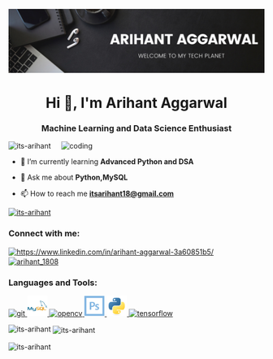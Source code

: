 ![logo](https://github.com/its-arihant/its-arihant/blob/main/GitHub%20banner.png)
<h1 align="center">Hi 👋, I'm Arihant Aggarwal</h1>
<h3 align="center">Machine Learning and Data Science Enthusiast</h3>

<img align="right" alt="coding" width="400" src="https://images.squarespace-cdn.com/content/v1/5769fc401b631bab1addb2ab/1541580611624-TE64QGKRJG8SWAIUS7NS/coding-freak.gif">

<p align="left"> <img src="https://komarev.com/ghpvc/?username=its-arihant&label=Profile%20views&color=0e75b6&style=flat" alt="its-arihant" /> </p>



- 🌱 I’m currently learning **Advanced Python and DSA**

- 💬 Ask me about **Python,MySQL**

- 📫 How to reach me **itsarihant18@gmail.com**

<p align="left"> <a href="https://github.com/ryo-ma/github-profile-trophy"><img src="https://github-profile-trophy.vercel.app/?username=its-arihant" alt="its-arihant" /></a> </p>
<h3 align="left">Connect with me:</h3>
<p align="left">
<a href="https://linkedin.com/in/https://www.linkedin.com/in/arihant-aggarwal-3a60851b5/" target="blank"><img align="center" src="https://raw.githubusercontent.com/rahuldkjain/github-profile-readme-generator/master/src/images/icons/Social/linked-in-alt.svg" alt="https://www.linkedin.com/in/arihant-aggarwal-3a60851b5/" height="30" width="40" /></a>
<a href="https://instagram.com/arihant_1808" target="blank"><img align="center" src="https://raw.githubusercontent.com/rahuldkjain/github-profile-readme-generator/master/src/images/icons/Social/instagram.svg" alt="arihant_1808" height="30" width="40" /></a>
</p>

<h3 align="left">Languages and Tools:</h3>
<p align="left"> <a href="https://git-scm.com/" target="_blank" rel="noreferrer"> <img src="https://www.vectorlogo.zone/logos/git-scm/git-scm-icon.svg" alt="git" width="40" height="40"/> </a> <a href="https://www.mysql.com/" target="_blank" rel="noreferrer"> <img src="https://raw.githubusercontent.com/devicons/devicon/master/icons/mysql/mysql-original-wordmark.svg" alt="mysql" width="40" height="40"/> </a> <a href="https://opencv.org/" target="_blank" rel="noreferrer"> <img src="https://www.vectorlogo.zone/logos/opencv/opencv-icon.svg" alt="opencv" width="40" height="40"/> </a> <a href="https://www.photoshop.com/en" target="_blank" rel="noreferrer"> <img src="https://raw.githubusercontent.com/devicons/devicon/master/icons/photoshop/photoshop-line.svg" alt="photoshop" width="40" height="40"/> </a> <a href="https://www.python.org" target="_blank" rel="noreferrer"> <img src="https://raw.githubusercontent.com/devicons/devicon/master/icons/python/python-original.svg" alt="python" width="40" height="40"/> </a> <a href="https://www.tensorflow.org" target="_blank" rel="noreferrer"> <img src="https://www.vectorlogo.zone/logos/tensorflow/tensorflow-icon.svg" alt="tensorflow" width="40" height="40"/> </a> </p>

<p><img align="left" src="https://github-readme-stats.vercel.app/api/top-langs?username=its-arihant&show_icons=true&locale=en&layout=compact" alt="its-arihant" /></p>

<p>&nbsp;<img align="center" src="https://github-readme-stats.vercel.app/api?username=its-arihant&show_icons=true&locale=en" alt="its-arihant" /></p>

<p><img align="center" src="https://github-readme-streak-stats.herokuapp.com/?user=its-arihant&" alt="its-arihant" /></p>
